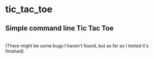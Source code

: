 # tic_tac_toe

## Simple command line Tic Tac Toe
<br>
(There might be some bugs I haven't found, but as far as I tested it's finished)
